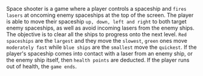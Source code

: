 Space shooter is a game where a player controls a spaceship and ``fires lasers`` at oncoming enemy spaceships at the top of the screen. The player is able to move their spaceship ``up, down, left and right`` to both target enemy spaceships, as well as avoid incoming lasers from the enemy ships. The objective is to clear all the ships to progress onto the next level. ``Red spaceships`` are the ``largest`` and they move the ``slowest``, ``green`` ones move ``moderately fast`` while ``blue ships`` are the ``smallest`` move the ``quickest``. If the player's spaceship comes into contact with a laser from an enemy ship, or the enemy ship itself, then ``health points`` are deducted. If the player runs out of health, the ``game ends``. 